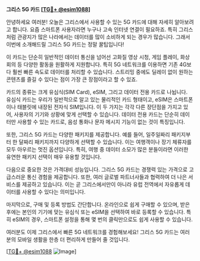 **그리스 5G 카드 [[TG💪+ @esim1088](https://t.me/s/esim1088)]**

안녕하세요 여러분! 오늘은 그리스에서 사용할 수 있는 5G 카드에 대해 자세히 알아보려고 합니다. 요즘 스마트폰 사용자라면 누구나 고속 인터넷 연결이 필요하죠. 특히 그리스처럼 관광지가 많은 나라에서는 데이터를 많이 소비하게 되는 경우가 많습니다. 그래서 이번에 소개해드릴 그리스 5G 카드는 정말 꿀팁입니다!

이 카드는 단순히 일반적인 데이터 통신을 넘어선 고화질 영상 시청, 게임 플레이, 화상회의 등 다양한 활동을 원활하게 지원합니다. 특히 5G 네트워크를 이용하면 기존 4G보다 훨씬 빠른 속도로 데이터를 처리할 수 있습니다. 스트리밍 중에도 딜레이 없이 원하는 콘텐츠를 즐길 수 있다는 점이 가장 큰 장점이라고 할 수 있죠.

카드의 종류는 크게 유심식(SIM Card), eSIM, 그리고 데이터 전용 카드로 나뉩니다. 유심식 카드는 우리가 일반적으로 알고 있는 물리적인 카드 형태이고, eSIM은 스마트폰이나 태블릿에 내장된 전자식 SIM입니다. 이 두 가지는 각각 다른 장단점을 가지고 있어, 사용자의 기기와 상황에 맞게 선택할 수 있습니다. 데이터 전용 카드는 단순히 데이터만 사용할 수 있는 카드로, 음성 통화나 문자 메시지 기능이 없는 것이 특징입니다.

또한, 그리스 5G 카드는 다양한 패키지를 제공합니다. 예를 들어, 일주일짜리 패키지부터 한 달짜리 패키지까지 다양하게 선택할 수 있습니다. 이는 여행객이나 장기 체류자를 모두 아우르는 멋진 옵션입니다. 특히, 여행 중 데이터 소모가 많은 분들이라면 이러한 유연한 패키지 선택이 매우 유용할 것입니다.

다음으로 중요한 것은 가격대비 성능입니다. 그리스 5G 카드는 경쟁력 있는 가격으로 고급스러운 통신 경험을 제공합니다. 또한, 여러 글로벌 파트너사들과 협력하여 더 나은 서비스를 제공하고 있습니다. 이는 곧 그리스에서만이 아니라 유럽 전역에서 자유롭게 데이터를 사용할 수 있다는 의미입니다.

마지막으로, 구매 및 등록 방법도 간단합니다. 온라인으로 쉽게 구매할 수 있으며, 받은 후에는 본인의 기기에 맞는 유심식 또는 eSIM을 선택하여 바로 등록할 수 있습니다. 특히 eSIM의 경우, 스마트폰 설정을 통해 몇 번의 클릭만으로도 쉽게 사용할 수 있습니다.

여러분도 이제 그리스에서 빠른 5G 네트워크를 경험해보세요! 그리스 5G 카드는 여러분의 모바일 생활을 한층 더 편리하게 만들어 줄 것입니다.

[[TG💪+ @esim1088](https://t.me/s/esim1088) ![Image](https://i.postimg.cc/Y0z9fWf4/image.png)]
